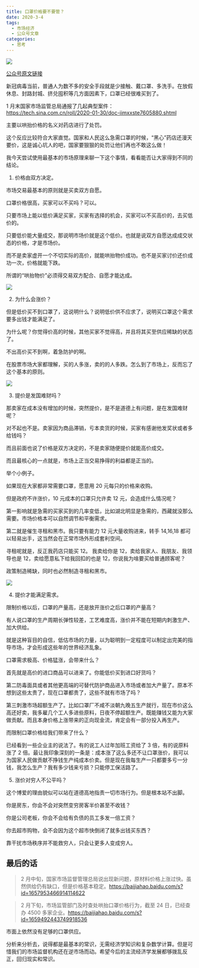 ```yaml
---
title: 口罩价格要不要管？
date: 2020-3-4
tags:
  - 市场经济
  - 公众号文章
categories:
  - 思考
---
```


![](../pic/kouzhao2.jpg)

[公众号原文链接](https://mp.weixin.qq.com/s/z6oIAGBWWZcJxGXIHQm1QA)

新冠病毒当前，普通人为数不多的安全手段就是少接触、戴口罩、多洗手。在放假休息、封路封城、挤兑囤积等几方面因素下，口罩已经很难买到了。

1 月末国家市场监管总局通报了几起典型案件：https://tech.sina.com.cn/roll/2020-01-30/doc-iimxxste7605880.shtml

主要以哄抬价格的名义对药店进行了处罚。

这个反应比较符合大家直觉。国家和人民这么急需口罩的时候，“黑心”药店还漫天要价，这是诚心坑人的吧，国家要狠狠的处罚让他们再也不敢这么做！

我今天尝试使用最基本的市场原理来聊一下这个事情，看看能否让大家得到不同的结论。

1. 价格由双方决定。

市场交易最基本的原则就是买卖双方自愿。

口罩价格很高，买家可以不买吗？可以。

只要市场上能以低价满足买家，买家有选择的机会，买家可以不买高价的，去买低价的。

只要低价能大量成交，那说明市场价就是这个低价。也就是说双方自愿达成成交状态的价格，才是市场价。

而不是卖家虚开一个不切实际的高价，就能哄抬物价成功。也不是买家讨价还价成功一次，价格就能下跌。

所谓的“哄抬物价”必须得交易双方配合、自愿才能达成。

![](../pic/woshou.jpg)

2. 为什么会涨价？

但是低价买不到口罩了，这说明什么？说明低价供不应求了，说明买口罩这个需求要多出钱才能满足了。

为什么呢？你觉得价高的时候，其他买家不觉得高，并且将其买至供应稀缺的状态了。

不出高价买不到啊，着急防护的啊。

在股票市场大家都理解，买的人多涨，卖的的人多跌。怎么到了市场上，反而忘了这个基本的原则。

![](../pic/shangzhang.jpg)

3. 提价是发国难财吗？

那卖家在成本没有增加的时候，突然提价，是不是道德上有问题，是在发国难财呢？

对不起也不是。卖家因为商品滞销，亏本卖货的时候，买家有感谢他发奖状或者多给钱吗？

而且前面也说了价格是双方决定的，不是卖家随便提价就能高价成交。

而且最核心的一点就是，市场上正当交易挣得的利益都是正当的。

举个小例子。

如果现在大家都非常需要口罩，愿意用 20 元每只的价格来收购。

但是政府不许涨价，10 元成本的口罩只允许卖 12 元，会造成什么情况呢？

第一影响就是急需的买家买到的几率变低，比如湖北明显是急需的，西藏就没那么需要。市场价格本可以自然调节和平衡需求。

第二就是催生寻租和黑市。我只要有能力 12 元大量收购进来，转手 14,16,18 都可以轻易出手，这当然会在正常市场外形成套利空间。

寻租呢就是，反正我药店只能买 12。 我卖给你是 12，卖给我家人、我朋友、我领导也是 12，卖给愿意私下给我回扣的也是 12，你说我为啥要买给普通顾客呢？

政策制造稀缺，同时也必然制造寻租和黑市。

![](../pic/xunzu.jpg)

4. 提价才能满足需求。

限制价格以后，口罩的产量高，还是放开涨价之后口罩的产量高？

有人说口罩的生产周期长弹性较差，工艺难度高，涨价并不能在短期内刺激生产、加大供给。

就是这种盲目的自信，低估市场的力量，以为聪明到一定程度可以制定出完美的指导市场，才会形成这些年的世界经济乱象。

口罩需求极高、价格猛涨，会带来什么？

首先就是高价的进口商品可以进来了。你能低价买到进口好货吗？

第二防毒面具或者其他更高端的可替代防护商品进入市场或者加大产量了。原本不想到这些太贵了，现在口罩都贵了，这些不就有市场了吗？

第三刺激市场超额生产了。比如口罩厂不咸不淡朝九晚五生产就行，现在市价这么高还好卖，我多雇几个工人多进些原料，日夜不停超额生产。既能赚钱又能为大家做贡献。而且本身价格上涨带来的正向现金流，肯定会有一部分投入再生产。

而限制口罩价格给我们带来了什么？

已经看到一些企业主的说法了。有的说工人过年加班工资给了 3 倍，有的说原料涨了 2 倍。最让我印象深刻的一条是：成本涨了这么多还不让口罩涨价，我可以为国家人民做贡献不挣钱生产纯成本价卖。但是现在我每生产一只都要多亏一分钱，我怎么生产？我有多少钱来亏损？只能停工保活路了。

5. 涨价对穷人不公平吗？

这个博爱的理由貌似可以站在道德高地指责一切市场行为。但是根本站不出脚。

你是房东，你会不会对突然变穷房客半价甚至不收钱？

你是公司老板，你会不会给有负债的员工多发一倍工资？

你去超市购物，会不会因为这个超市快倒闭了就多出钱买东西？

靠干扰市场秩序并不能救穷人，只会让更多人变成穷人。

## 最后的话

> 2 月中旬，国家市场监督管理总局说出现新问题，原材料价格上涨过快。虽然供给仍有缺口，但是价格基本稳定。https://baijiahao.baidu.com/s?id=1657953466914114622

> 2 月下旬，市场监管部门及时查处哄抬口罩价格行为，截至 24 日，已经查办 4500 多家企业。https://baijiahao.baidu.com/s?id=1659492443749918536

市面上依然没有足够的口罩供应。

分析来分析去，说得都是最基本的常识，无需经济学知识和复杂数学计算。但是可惜我们的市场监督机构还在逆市场而动。希望今后的主流经济学发展都够拨乱反正，回归现实和常识。
